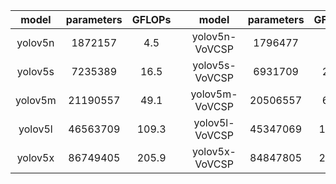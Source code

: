 

|    model   |   parameters   |   GFLOPs  | |    model   |   parameters   |   GFLOPs  |
| :----: | :----: | :----: | :----: | :----: | :----: | :----: |
| yolov5n | 1872157 | 4.5 | | yolov5n-VoVCSP | 1796477 | 6.6 |
| yolov5s | 7235389 | 16.5 | | yolov5s-VoVCSP | 6931709 | 25.0 |
| yolov5m | 21190557 | 49.1 | | yolov5m-VoVCSP | 20506557 | 68.0 |
| yolov5l | 46563709 | 109.3 | | yolov5l-VoVCSP | 45347069 | 143.0 |
| yolov5x | 86749405 | 205.9 | | yolov5x-VoVCSP | 84847805 | 258.5 |

